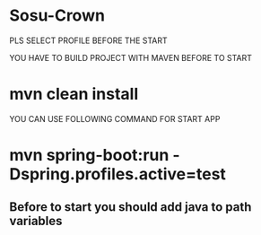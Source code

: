 # Sosu-Crown

PLS SELECT PROFILE BEFORE THE START

YOU HAVE TO BUILD PROJECT WITH MAVEN BEFORE TO START

# mvn clean install

YOU CAN USE FOLLOWING COMMAND FOR START APP

# mvn spring-boot:run -Dspring.profiles.active=test

## Before to start you should add java to path variables
